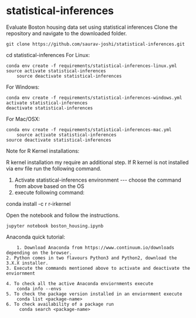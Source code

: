 # statistical-inferences
Evaluate Boston housing data set  using statistical inferences
Clone the repository and navigate to the downloaded folder.

	git clone https://github.com/saurav-joshi/statistical-inferences.git
  
  cd statistical-inferences
  For Linux:

	conda env create -f requirements/statistical-inferences-linux.yml
	source activate statistical-inferences
        source deactivate statistical-inferences
For Windows:

	conda env create -f requirements/statistical-inferences-windows.yml
	activate statistical-inferences
	deactivate statistical-inferences


For Mac/OSX:

	conda env create -f requirements/statistical-inferences-mac.yml
        source activate statistical-inferences
	source deactivate statistical-inferences

Note for R Kernel installations: 

R kernel installation my require an additional step. If R kernel is not installed via env file run the following command. 

1. Activate statistical-inferences environment --- choose the command from above based on the OS
2. execute following command:

conda install -c r r-irkernel
	
Open the notebook and follow the instructions.

	jupyter notebook boston_housing.ipynb

Anaconda quick tutorial:

        1. Download Anaconda from https://www.continuum.io/downloads depending on the browser. 
	2. Python comes in two flavours Python3 and Python2, download the 3.X.X installer. 
	3. Execute the commands mentioned above to activate and deactivate the enviornment
	
	4. To check all the active Anaconda enviornments execute
	    conda info --envs
	5. To check the package version installed in an enviornment execute
	    conda list <package-name>
	6. To check availability of a package run
	     conda search <package-name>
	
